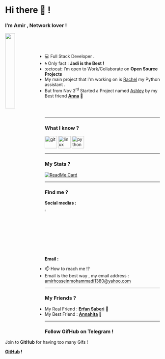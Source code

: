 <h1>Hi there 👋 !</h1>
<h3>I’m Amir , Network lover !</h3>

<img align="left" src="https://github.com/BlackIQ/BlackIQ/blob/main/Dev.jpg" width="25%"/>

<br>
<br>
<br>

- 💻 Full Stack Developer .
- :cyclone: Only fact : **Jadi is the Best !**
- :octocat: I’m open to Work/Collaborate on **Open Source Projects**
- My main project that I'm working on is <a href="https://github.com/BlackIQ/Rachel">Rachel</a> my Python assistant .
- But from Nov 3<sup>rd</sup> Started a Project named <a href="https://github.com/BlackIQ/Ashley">Ashley</a> by my Best friend <b><a href="https://github.com/Annahita2004">Anna</a> 💖</b>

<br>
<br>

<hr>

### What I know ?
<p align="left"><img src="https://www.vectorlogo.zone/logos/git-scm/git-scm-icon.svg" alt="git" width="40" height="40"/> <img src="https://devicons.github.io/devicon/devicon.git/icons/linux/linux-original.svg" alt="linux" width="40" height="40"/> <img src="https://devicons.github.io/devicon/devicon.git/icons/python/python-original.svg" alt="python" width="40" height="40"/></p>

<hr>

### My Stats ?
[![ReadMe Card](https://github-readme-stats.vercel.app/api?username=BlackIQ&show_icons=true)](https://github.com/BlackIQ)

<hr>

### Find me ?
<p><b>Social medias :</b></p>

[<img src="https://img.icons8.com/color/48/000000/twitter.png" width="3.5%"/>](https://twitter.com/GNU_Amir)

<p><b>Email :</b></p>

- 📫 How to reach me !?
- Email is the best way , my email address : amirhosseinmohammadi1380@yahoo.com

<hr>

### My Friends ?
<ul>
    <li>My Real Friend : <b><a href="https://github.com/erfansaberi">Erfan Saberi</a></b> 🌟</li>
    <li>My Best Friend : <b><a href="https://github.com/Annahita2004">Annahita</a> 💖</b></li>
</ul>

<hr>

### Follow GifHub on Telegram !
<p>Join to <b>GitHub</b> for having too many Gifs !</p>
<p><b><a href="https://t.me/GifHub_com">GitHub</a> !</b></p>
